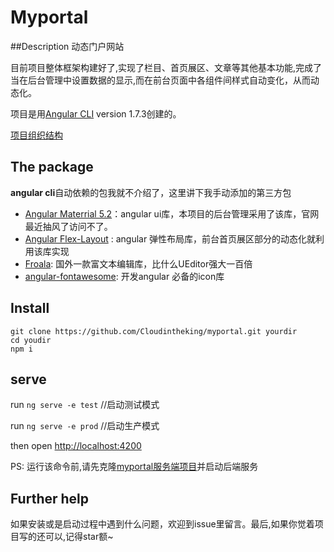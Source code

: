 # Myportal
##Description
动态门户网站

目前项目整体框架构建好了,实现了栏目、首页展区、文章等其他基本功能,完成了当在后台管理中设置数据的显示,而在前台页面中各组件间样式自动变化，从而动态化。

项目是用[Angular CLI](https://github.com/angular/angular-cli) version 1.7.3创建的。

[项目组织结构](https://www.processon.com/view/link/5b84a4b7e4b075b9fe2a2380)
## The package
**angular cli**自动依赖的包我就不介绍了，这里讲下我手动添加的第三方包
- [Angular Materrial 5.2](https://material.angular.io/)：angular ui库，本项目的后台管理采用了该库，官网最近抽风了访问不了。
- [Angular Flex-Layout](https://github.com/angular/flex-layout) : angular 弹性布局库，前台首页展区部分的动态化就利用该库实现
- [Froala](https://www.froala.com/wysiwyg-editor): 国外一款富文本编辑库，比什么UEditor强大一百倍
- [angular-fontawesome](https://github.com/FortAwesome/angular-fontawesome): 开发angular 必备的icon库

## Install
````
git clone https://github.com/Cloudintheking/myportal.git yourdir
cd youdir
npm i
````

## serve
run  `ng serve -e test` //启动测试模式

run  `ng serve -e prod` //启动生产模式

then open [http://localhost:4200](http://localhost:4200)

PS: 运行该命令前,请先克隆[myportal服务端项目](https://github.com/Cloudintheking/myportal_server)并启动后端服务


## Further help
如果安装或是启动过程中遇到什么问题，欢迎到issue里留言。最后,如果你觉着项目写的还可以,记得star额~
